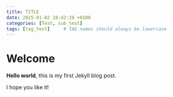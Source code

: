 ```yaml
---
title: TITLE
date: 2025-01-02 18:42:19 +0100
categories: [Test, sub_test]
tags: [tag_test]     # TAG names should always be lowercase
---
```


# Welcome

**Hello world**, this is my first Jekyll blog post.

I hope you like it!
